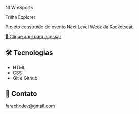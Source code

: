NLW eSports



Trilha Explorer

Projeto construído do evento Next Level Week da Rocketseat.

[🔗 Clique aqui para acessar](https://isadorafarache.github.io/nlw-esports-explorer/)


## 🛠 Tecnologias

- HTML
- CSS
- Git e Github

## 🖤 Contato

farachedev@gmail.com
